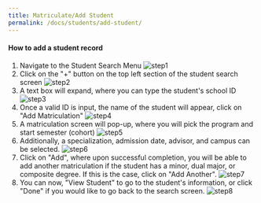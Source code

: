 ```yaml
---
title: Matriculate/Add Student
permalink: /docs/students/add-student/
---
```


#### How to add a student record
1. Navigate to the Student Search Menu
![step1]
2. Click on the "+" button on the top left section of the student search screen
![step2]
3. A text box will expand, where you can type the student's school ID
![step3]
4. Once a valid ID is input, the name of the student will appear, click on "Add Matriculation"
![step4]
5. A matriculation screen will pop-up, where you will pick the program and start semester (cohort)
![step5]
6. Additionally, a specialization, admission date, advisor, and campus can be selected.
![step6]
7. Click on "Add", where upon successful completion, you will be able to add another matriculation if the student has a minor, dual major, or composite degree.
If this is the case, click on "Add Another".
![step7]
8. You can now, "View Student" to go to the student's information, or click "Done" if you would like to go back to the search screen.
![step8]

[step1]: ../img/addStudent/step1.png
[step2]: ../img/addStudent/step2.png
[step3]: ../img/addStudent/step3.png
[step4]: ../img/addStudent/step4.png
[step5]: ../img/addStudent/step5.png
[step6]: ../img/addStudent/step6.png
[step7]: ../img/addStudent/step7.png
[step8]: ../img/addStudent/step8.png
